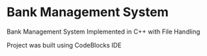 # Bank Management System
Bank Management System Implemented in C++ with File Handling

Project was built using CodeBlocks IDE

